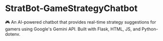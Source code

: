 # StratBot-GameStrategyChatbot
🎮 An AI-powered chatbot that provides real-time strategy suggestions for gamers using Google's Gemini API. Built with Flask, HTML, JS, and Python-dotenv.

